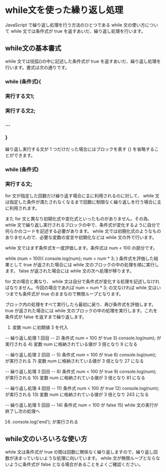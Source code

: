# while文を使った繰り返し処理
JavaScript で繰り返し処理を行う方法のひとつである while 文の使い方について
while 文では条件式が true を返すあいだ、繰り返し処理を行います。

## while文の基本書式
while 文では括弧()の中に記述した条件式が true を返すあいだ、繰り返し処理を行います。書式は次の通りです。

### while (条件式){
###  実行する文1;
###  実行する文2;
###  ...
### }
繰り返し実行する文が 1 つだけだった場合にはブロックを表す {} を省略することができます。

### while (条件式)
###  実行する文;
for 文が指定した回数だけ繰り返す場合に主に利用されるのに対して、 while 文は指定した条件が満たされなくなるまで回数に制限なく繰り返しを行う場合に主に利用されます。

また for 文と異なり初期化式や変化式といったものがありません。その為、 while 文で繰り返し実行されるブロックの中で、条件式が変化するように自分で何らかのコードを記述する必要があります。
while 文では初期化式のようなものありませんので、必要な変数の宣言や初期化などは while 文の外で行います。

while 文ではまず条件式を一度評価します。条件式は num < 100 の部分です。

while (num < 100){
  console.log(num);
  num = num * 3;  <!--条件式が変化する文が必要となる -->
}
条件式を評価した結果として true が返された場合には while 文のブロックの中の処理を順に実行します。 false が返された場合には while 文の次へ処理が移ります。

for 文の場合と異なり、 while 文は自分で条件式が変化する処理を記述しなければなりません。今回の場合であれば num = num * 3; の文なければ while 文はいつまでも条件式が true のままなので無限ループとなります。

ブロック内の処理をすべて実行したら最初に戻り、再び条件式を評価します。 true が返された場合には while 文のブロックの中の処理を実行します。これを 条件式が false を返すまで繰り返します。
1) 変数 num に初期値 3 を代入

-- 繰り返し処理 1 回目 --
2) 条件式 num < 100 が true
3) console.log(num); が実行される
4) 変数 num に格納されている値が 3 倍となり 9 になる

-- 繰り返し処理 2 回目 --
5) 条件式 num < 100 が true
6) console.log(num); が実行される
7) 変数 num に格納されている値が 3 倍となり 27 になる

-- 繰り返し処理 3 回目 --
8) 条件式 num < 100 が true
9) console.log(num); が実行される
10) 変数 num に格納されている値が 3 倍となり 81 になる

-- 繰り返し処理 4 回目 --
11) 条件式 num < 100 が true
12) console.log(num); が実行される
13) 変数 num に格納されている値が 3 倍となり 243 になる

-- 繰り返し処理 5 回目 --
14) 条件式 num < 100 が false
15) while 文の実行が終了し次の処理へ

16) console.log('end'); が実行される

## while文のいろいろな使い方
while 文は条件式が true の間は回数に関係なく繰り返しますので、繰り返し回数が決まっていないような処理に向いています。
 while 文が無限ループとならないように条件式が false となる場合があることをよくご確認ください。